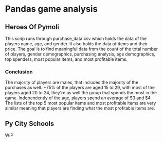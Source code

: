 # Pandas game analysis

## Heroes Of Pymoli
This scrip runs through purchase_data.csv which holds the data of the players name, age, and gender. It also holds the data of items and their price. 
The goal is to find meaningful data from the count of the total number of players, gender demographics, purchasing analysis, age demographics, top spenders, most popular items, and most profitable items.

### Conclusion 
The majority of players are males, that includes the majority of the purchases as well. 
+75% of the players are aged 15 to 29, with most of the players aged 20 to 24, they're as well the group that spends the most in the game.
Independently of the age, players spend an average of $3 and $4.  The lists of the top 5 most popular items and most profitable items are very similar meaning that players are finding what the most profitable items are.

## Py City Schools
WIP
